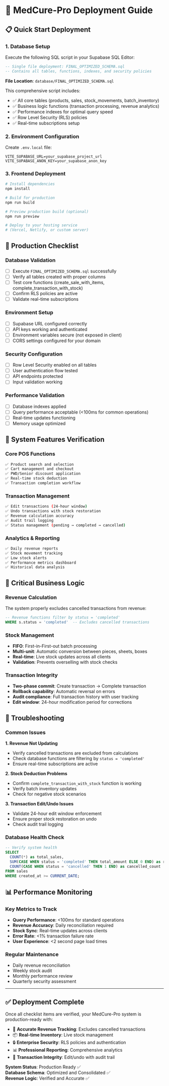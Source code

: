 # 🚀 MedCure-Pro Deployment Guide

## 📋 Quick Start Deployment

### **1. Database Setup**

Execute the following SQL script in your Supabase SQL Editor:

```sql
-- Single file deployment: FINAL_OPTIMIZED_SCHEMA.sql
-- Contains all tables, functions, indexes, and security policies
```

**File Location**: `database/FINAL_OPTIMIZED_SCHEMA.sql`

This comprehensive script includes:

- ✅ All core tables (products, sales, stock_movements, batch_inventory)
- ✅ Business logic functions (transaction processing, revenue analytics)
- ✅ Performance indexes for optimal query speed
- ✅ Row Level Security (RLS) policies
- ✅ Real-time subscriptions setup

### **2. Environment Configuration**

Create `.env.local` file:

```env
VITE_SUPABASE_URL=your_supabase_project_url
VITE_SUPABASE_ANON_KEY=your_supabase_anon_key
```

### **3. Frontend Deployment**

```bash
# Install dependencies
npm install

# Build for production
npm run build

# Preview production build (optional)
npm run preview

# Deploy to your hosting service
# (Vercel, Netlify, or custom server)
```

## 🎯 **Production Checklist**

### **Database Validation**

- [ ] Execute `FINAL_OPTIMIZED_SCHEMA.sql` successfully
- [ ] Verify all tables created with proper columns
- [ ] Test core functions (create_sale_with_items, complete_transaction_with_stock)
- [ ] Confirm RLS policies are active
- [ ] Validate real-time subscriptions

### **Environment Setup**

- [ ] Supabase URL configured correctly
- [ ] API keys working and authenticated
- [ ] Environment variables secure (not exposed in client)
- [ ] CORS settings configured for your domain

### **Security Configuration**

- [ ] Row Level Security enabled on all tables
- [ ] User authentication flow tested
- [ ] API endpoints protected
- [ ] Input validation working

### **Performance Validation**

- [ ] Database indexes applied
- [ ] Query performance acceptable (<100ms for common operations)
- [ ] Real-time updates functioning
- [ ] Memory usage optimized

## 🔧 **System Features Verification**

### **Core POS Functions**

```bash
✅ Product search and selection
✅ Cart management and checkout
✅ PWD/Senior discount application
✅ Real-time stock deduction
✅ Transaction completion workflow
```

### **Transaction Management**

```bash
✅ Edit transactions (24-hour window)
✅ Undo transactions with stock restoration
✅ Revenue calculation accuracy
✅ Audit trail logging
✅ Status management (pending → completed → cancelled)
```

### **Analytics & Reporting**

```bash
✅ Daily revenue reports
✅ Stock movement tracking
✅ Low stock alerts
✅ Performance metrics dashboard
✅ Historical data analysis
```

## 🎪 **Critical Business Logic**

### **Revenue Calculation**

The system properly excludes cancelled transactions from revenue:

```sql
-- Revenue functions filter by status = 'completed'
WHERE s.status = 'completed'  -- Excludes cancelled transactions
```

### **Stock Management**

- **FIFO**: First-in-First-out batch processing
- **Multi-unit**: Automatic conversion between pieces, sheets, boxes
- **Real-time**: Live stock updates across all clients
- **Validation**: Prevents overselling with stock checks

### **Transaction Integrity**

- **Two-phase commit**: Create transaction → Complete transaction
- **Rollback capability**: Automatic reversal on errors
- **Audit compliance**: Full transaction history with user tracking
- **Edit window**: 24-hour modification period for corrections

## 🚨 **Troubleshooting**

### **Common Issues**

**1. Revenue Not Updating**

- Verify cancelled transactions are excluded from calculations
- Check database functions are filtering by `status = 'completed'`
- Ensure real-time subscriptions are active

**2. Stock Deduction Problems**

- Confirm `complete_transaction_with_stock` function is working
- Verify batch inventory updates
- Check for negative stock scenarios

**3. Transaction Edit/Undo Issues**

- Validate 24-hour edit window enforcement
- Ensure proper stock restoration on undo
- Check audit trail logging

### **Database Health Check**

```sql
-- Verify system health
SELECT
  COUNT(*) as total_sales,
  SUM(CASE WHEN status = 'completed' THEN total_amount ELSE 0 END) as revenue,
  COUNT(CASE WHEN status = 'cancelled' THEN 1 END) as cancelled_count
FROM sales
WHERE created_at >= CURRENT_DATE;
```

## 📊 **Performance Monitoring**

### **Key Metrics to Track**

- **Query Performance**: <100ms for standard operations
- **Revenue Accuracy**: Daily reconciliation required
- **Stock Sync**: Real-time updates across clients
- **Error Rate**: <1% transaction failure rate
- **User Experience**: <2 second page load times

### **Regular Maintenance**

- Daily revenue reconciliation
- Weekly stock audit
- Monthly performance review
- Quarterly security assessment

---

## ✅ **Deployment Complete**

Once all checklist items are verified, your MedCure-Pro system is production-ready with:

- 🎯 **Accurate Revenue Tracking**: Excludes cancelled transactions
- 📦 **Real-time Inventory**: Live stock management
- 🔒 **Enterprise Security**: RLS policies and authentication
- 📊 **Professional Reporting**: Comprehensive analytics
- 🔄 **Transaction Integrity**: Edit/undo with audit trail

**System Status**: Production Ready ✅  
**Database Schema**: Optimized and Consolidated ✅  
**Revenue Logic**: Verified and Accurate ✅

